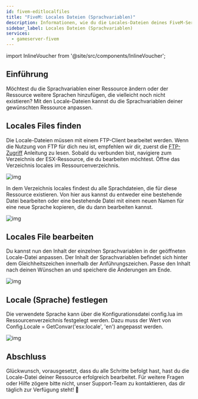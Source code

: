 ```yaml
---
id: fivem-editlocalfiles
title: "FiveM: Locales Dateien (Sprachvariablen)"
description: Informationen, wie du die Locales-Dateien deines FiveM-Server mit ESX von ZAP-Hosting bearbeiten kannstkannst - ZAP-Hosting.com Dokumentation
sidebar_label: Locales Dateien (Sprachvariablen)
services:
  - gameserver-fivem
---
```


import InlineVoucher from '@site/src/components/InlineVoucher';



## Einführung

Möchtest du die Sprachvariablen einer Ressource ändern oder der Ressource weitere Sprachen hinzufügen, die vielleicht noch nicht existieren? Mit den Locale-Dateien kannst du die Sprachvariablen deiner gewünschten Ressource anpassen.

<InlineVoucher />



## Locales Files finden
Die Locale-Dateien müssen mit einem FTP-Client bearbeitet werden. Wenn die Nutzung von FTP für dich neu ist, empfehlen wir dir, zuerst die [FTP- Zugriff](gameserver-ftpaccess.md) Anleitung zu lesen. Sobald du verbunden bist, navigiere zum Verzeichnis der ESX-Ressource, die du bearbeiten möchtest. Öffne das Verzeichnis locales im Ressourcenverzeichnis.

![img](https://screensaver01.zap-hosting.com/index.php/s/wZmADsGGNzEseH4/download)

In dem Verzeichnis locales findest du alle Sprachdateien, die für diese Ressource existieren. Von hier aus kannst du entweder eine bestehende Datei bearbeiten oder eine bestehende Datei mit einem neuen Namen für eine neue Sprache kopieren, die du dann bearbeiten kannst.

![img](https://screensaver01.zap-hosting.com/index.php/s/5GxWeFRZSxRDn3w/preview)



## Locales File bearbeiten

Du kannst nun den Inhalt der einzelnen Sprachvariablen in der geöffneten Locale-Datei anpassen. Der Inhalt der Sprachvariablen befindet sich hinter dem Gleichheitszeichen innerhalb der Anführungszeichen. Passe den Inhalt nach deinen Wünschen an und speichere die Änderungen am Ende.

![img](https://screensaver01.zap-hosting.com/index.php/s/FBDP2rBKabx3NEF/preview)



## Locale (Sprache) festlegen

Die verwendete Sprache kann über die Konfigurationsdatei config.lua im Ressourcenverzeichnis festgelegt werden. Dazu muss der Wert von Config.Locale = GetConvar('esx:locale', 'en') angepasst werden.

![img](https://screensaver01.zap-hosting.com/index.php/s/b3HkR9Qez5Pb7re/preview)



## Abschluss

Glückwunsch, vorausgesetzt, dass du alle Schritte befolgt hast, hast du die Locale-Datei deiner Ressource erfolgreich bearbeitet. Für weitere Fragen oder Hilfe zögere bitte nicht, unser Support-Team zu kontaktieren, das dir täglich zur Verfügung steht! 🙂

<InlineVoucher />
